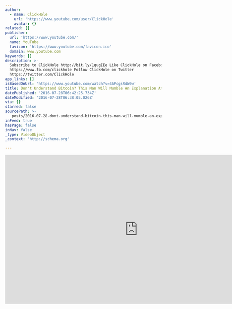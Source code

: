 ```yaml
---
author:
  - name: ClickHole
    url: 'https://www.youtube.com/user/ClickHole'
    avatar: {}
related: []
publisher:
  url: 'https://www.youtube.com/'
  name: YouTube
  favicon: 'https://www.youtube.com/favicon.ico'
  domain: www.youtube.com
keywords: []
description: >-
  Subscribe to ClickHole http://bit.ly/1qugIEe Like ClickHole on Facebook
  https://www.fb.com/clickhole Follow ClickHole on Twitter
  https://twitter.com/ClickHole
app_links: []
isBasedOnUrl: 'https://www.youtube.com/watch?v=4APcgsRdW6w'
title: Don't Understand Bitcoin? This Man Will Mumble An Explanation At You
datePublished: '2016-07-28T06:42:25.734Z'
dateModified: '2016-07-28T06:38:05.026Z'
via: {}
starred: false
sourcePath: >-
  _posts/2016-07-28-dont-understand-bitcoin-this-man-will-mumble-an-explanatio.md
inFeed: true
hasPage: false
inNav: false
_type: VideoObject
_context: 'http://schema.org'

---
```

<iframe src="https://cdn.embedly.com/widgets/media.html?src=https%3A%2F%2Fwww.youtube.com%2Fembed%2F4APcgsRdW6w%3Ffeature%3Doembed&amp;url=http%3A%2F%2Fwww.youtube.com%2Fwatch%3Fv%3D4APcgsRdW6w&amp;image=https%3A%2F%2Fi.ytimg.com%2Fvi%2F4APcgsRdW6w%2Fhqdefault.jpg&amp;key=b7d04c9b404c499eba89ee7072e1c4f7&amp;type=text%2Fhtml&amp;schema=youtube" width="854" height="480" scrolling="no" frameborder="0" allowfullscreen="" style=""></iframe>